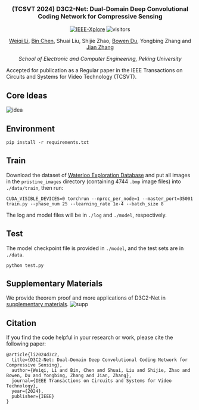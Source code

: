 
<div align="center">
<h3>(TCSVT 2024) D3C2-Net: Dual-Domain Deep Convolutional Coding Network for Compressive Sensing
</h3>


[![IEEE-Xplore](https://img.shields.io/badge/IEEE_Xplore-Paper-<COLOR>.svg)](https://ieeexplore.ieee.org/document/10520309) ![visitors](https://visitor-badge.laobi.icu/badge?page_id=lwq20020127.D3C2-Net)

[Weiqi Li](https://scholar.google.com/citations?user=SIkQdEsAAAAJ), [Bin Chen](https://scholar.google.com/citations?user=aZDNm98AAAAJ), Shuai Liu, Shijie Zhao, [Bowen Du](https://scholar.google.com/citations?user=AqK633EAAAAJ), Yongbing Zhang and  [Jian Zhang](https://jianzhang.tech/)

*School of Electronic and Computer Engineering, Peking University*
</div>

Accepted for publication as a Regular paper in the IEEE Transactions on Circuits and Systems for Video Technology (TCSVT).

## Core Ideas
![idea](assets/coreidea.png)


## Environment

```shell
pip install -r requirements.txt
```
## Train
Download the dataset of [Waterloo Exploration Database](https://kedema.org/project/exploration/index.html) and put all images in the `pristine_images` directory (containing 4744 `.bmp` image files) into `./data/train`, then run:

```
CUDA_VISIBLE_DEVICES=0 torchrun --nproc_per_node=1 --master_port=35001 train.py --phase_num 25 --learning_rate 1e-4 --batch_size 8
```

The log and model files will be in `./log` and `./model`, respectively.

## Test

The model checkpoint file is provided in `./model`, and the test sets are in `./data`.
```
python test.py
```

## Supplementary Materials

We provide theorem proof and more applications of D3C2-Net in [supplementary materials](
https://ieeexplore.ieee.org/ielx7/76/4358651/10520309/supp1-3397012.pdf?arnumber=10520309).
![supp](./assets/supp.png)

## Citation
If you find the code helpful in your research or work, please cite the following paper:
```
@article{li2024d3c2,
  title={D3C2-Net: Dual-Domain Deep Convolutional Coding Network for Compressive Sensing},
  author={Weiqi, Li and Bin, Chen and Shuai, Liu and Shijie, Zhao and Bowen, Du and Yongbing, Zhang and Jian, Zhang},
  journal={IEEE Transactions on Circuits and Systems for Video Technology},
  year={2024},
  publisher={IEEE}
}
```
